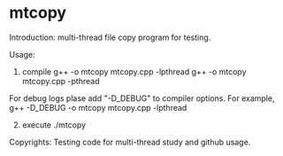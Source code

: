 mtcopy
======

Introduction:
multi-thread file copy program for testing.

Usage:
1. compile
  g++ -o mtcopy mtcopy.cpp -lpthread
  g++ -o mtcopy mtcopy.cpp -pthread

  For debug logs plase add "-D_DEBUG" to compiler options. For example,
  g++ -D_DEBUG -o mtcopy mtcopy.cpp -lpthread

2. execute
  ./mtcopy <source file> <dest file> <num of threads>

Copyrights:
Testing code for multi-thread study and github usage.
